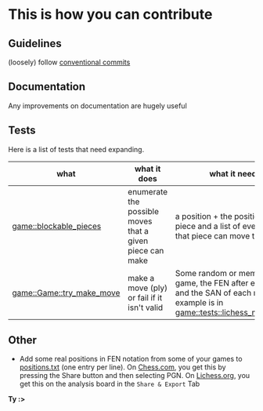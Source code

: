 # This is how you can contribute

## Guidelines

(loosely) follow [conventional commits](https://gist.github.com/qoomon/5dfcdf8eec66a051ecd85625518cfd13)

## Documentation

Any improvements on documentation are hugely useful

## Tests

Here is a list of tests that need expanding.

| what                                                     | what it does                                             | what it needs                                                                          |
| -------------------------------------------------------- | -------------------------------------------------------- | -------------------------------------------------------------------------------------- |
| [game::blockable_pieces](./src/game/blockable_pieces.rs) | enumerate the possible moves that a given piece can make | a position + the position of a piece and a list of every square that piece can move to |
| [game::Game::try_make_move](./src/game.rs) | make a move (ply) or fail if it isn't valid  | Some random or memorable game, the FEN after each move, and the SAN of each move. An example is in [game::tests::lichess_mM3VkF7P](./src/game.rs) |

## Other

- Add some real positions in FEN notation from some of your games to [positions.txt](./positions.txt) (one entry per line).
  On [Chess.com](https://chess.com), you get this by pressing the Share button and then selecting PGN.
  On [Lichess.org](https://lichess.org), you get this on the analysis board in the `Share & Export` Tab

**Ty :>**
